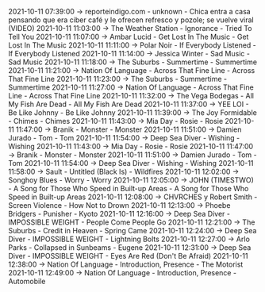 2021-10-11 07:39:00 -> reporteindigo.com - unknown - Chica entra a casa pensando que era ciber café y le ofrecen refresco y pozole; se vuelve viral (VIDEO)
2021-10-11 11:03:00 -> The Weather Station - Ignorance - Tried To Tell You
2021-10-11 11:07:00 -> Ambar Lucid - Get Lost In The Music - Get Lost In The Music
2021-10-11 11:11:00 -> Polar Noir - If Everybody Listened - If Everybody Listened
2021-10-11 11:14:00 -> Jessica Winter - Sad Music - Sad Music
2021-10-11 11:18:00 -> The Suburbs - Summertime - Summertime
2021-10-11 11:21:00 -> Nation Of Language - Across That Fine Line - Across That Fine Line
2021-10-11 11:23:00 -> The Suburbs - Summertime - Summertime
2021-10-11 11:27:00 -> Nation Of Language - Across That Fine Line - Across That Fine Line
2021-10-11 11:32:00 -> The Vega Bodegas - All My Fish Are Dead - All My Fish Are Dead
2021-10-11 11:37:00 -> YEE LOI - Be Like Johnny - Be Like Johnny
2021-10-11 11:39:00 -> The Joy Formidable - Chimes - Chimes
2021-10-11 11:43:00 -> Mia Day - Rosie - Rosie
2021-10-11 11:47:00 -> Branik - Monster - Monster
2021-10-11 11:51:00 -> Damien Jurado - Tom - Tom
2021-10-11 11:54:00 -> Deep Sea Diver - Wishing - Wishing
2021-10-11 11:43:00 -> Mia Day - Rosie - Rosie
2021-10-11 11:47:00 -> Branik - Monster - Monster
2021-10-11 11:51:00 -> Damien Jurado - Tom - Tom
2021-10-11 11:54:00 -> Deep Sea Diver - Wishing - Wishing
2021-10-11 11:58:00 -> Sault - Untitled (Black Is) - Wildfires
2021-10-11 12:02:00 -> Songhoy Blues - Worry - Worry
2021-10-11 12:05:00 -> JOHN (TIMESTWO) - A Song for Those Who Speed in Built-up Areas - A Song for Those Who Speed in Built-up Areas
2021-10-11 12:08:00 -> CHVRCHES y Robert Smith - Screen Violence - How Not to Drown
2021-10-11 12:13:00 -> Phoebe Bridgers - Punisher - Kyoto
2021-10-11 12:16:00 -> Deep Sea Diver - IMPOSSIBLE WEIGHT - People Come People Go
2021-10-11 12:21:00 -> The Suburbs - Credit in Heaven - Spring Came
2021-10-11 12:24:00 -> Deep Sea Diver - IMPOSSIBLE WEIGHT - Lightning Bolts
2021-10-11 12:27:00 -> Arlo Parks - Collapsed in Sunbeams - Eugene
2021-10-11 12:31:00 -> Deep Sea Diver - IMPOSSIBLE WEIGHT - Eyes Are Red (Don't Be Afraid)
2021-10-11 12:38:00 -> Nation Of Language - Introduction, Presence - The Motorist
2021-10-11 12:49:00 -> Nation Of Language - Introduction, Presence - Automobile

